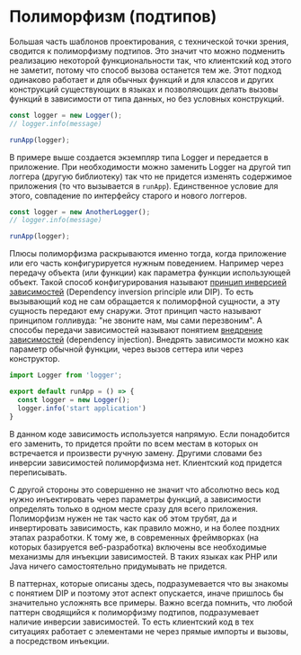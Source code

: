 # Полиморфизм (подтипов)

Большая часть шаблонов проектирования, с технической точки зрения, сводится к полиморфизму подтипов. Это значит что можно подменить реализацию некоторой функциональности так, что клиентский код этого не заметит, потому что способ вызова останется тем же. Этот подход одинаково работает и для обычных функций и для классов и других конструкций существующих в языках и позволяющих делать вызовы функций в зависимости от типа данных, но без условных конструкций.

```javascript
const logger = new Logger();
// logger.info(message)

runApp(logger);
```

В примере выше создается экземпляр типа Logger и передается в приложение. При необходимости можно заменить Logger на другой тип логгера (другую библиотеку) так что не придется изменять содержимое приложения (то что вызывается в `runApp`). Единственное условие для этого, совпадение по интерфейсу старого и нового логгеров.

```javascript
const logger = new AnotherLogger();
// logger.info(message)

runApp(logger);
```

Плюсы полиморфизма раскрываются именно тогда, когда приложение или его часть конфигурируется нужным поведением. Например через передачу объекта (или функции) как параметра функции использующей объект. Такой способ конфигурирования называют [принцип инверсией зависимостей](https://en.wikipedia.org/wiki/Dependency_inversion_principle) (Dependency inversion principle или DIP). То есть вызывающий код не сам обращается к полиморфной сущности, а эту сущность передают ему снаружи. Этот принцип часто называют принципом голливуда: "не звоните нам, мы сами перезвоним". А способы передачи зависимостей называют понятием [внедрение зависимостей](https://en.wikipedia.org/wiki/Dependency_injection) (dependency injection). Внедрять зависимости можно как параметр обычной функции, через вызов сеттера или через конструктор.

```javascript
import Logger from 'logger';

export default runApp = () => {
  const logger = new Logger();
  logger.info('start application')
}
```

В данном коде зависимость используется напрямую. Если понадобится его заменить, то придется пройти по всем местам в которых он встречается и произвести ручную замену. Другими словами без инверсии зависимостей полиморфизма нет. Клиентский код придется переписывать.

С другой стороны это совершенно не значит что абсолютно весь код нужно инъектировать через параметры функций, а зависимости определять только в одном месте сразу для всего приложения. Полиморфизм нужен не так часто как об этом трубят, да и инвертировать зависимость, как правило можно, и на более поздних этапах разработки. К тому же, в современных фреймворках (на которых базируется веб-разработка) включены все необходимые механизмы для инъекции зависимостей. В таких языках как PHP или Java ничего самостоятельно придумывать не придется.

В паттернах, которые описаны здесь, подразумевается что вы знакомы с понятием DIP и поэтому этот аспект опускается, иначе пришлось бы значительно усложнять все примеры. Важно всегда помнить, что любой паттерн сводящийся к полиморфизму подтипов, подразумевает наличие инверсии зависимостей. То есть клиентский код в тех ситуациях работает с элементами не через прямые импорты и вызовы, а посредством инъекции.
